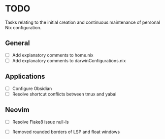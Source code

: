 # TODO

Tasks relating to the initial creation and continuous maintenance of personal Nix configuration.

## General

- [ ] Add explanatory comments to home.nix
- [ ] Add explanatory comments to darwinConfigurations.nix

## Applications

- [ ] Configure Obsidian
- [ ] Resolve shortcut conflicts between tmux and yabai

## Neovim

- [ ] Resolve Flake8 issue null-ls
- [ ] Removed rounded borders of LSP and float windows
 
